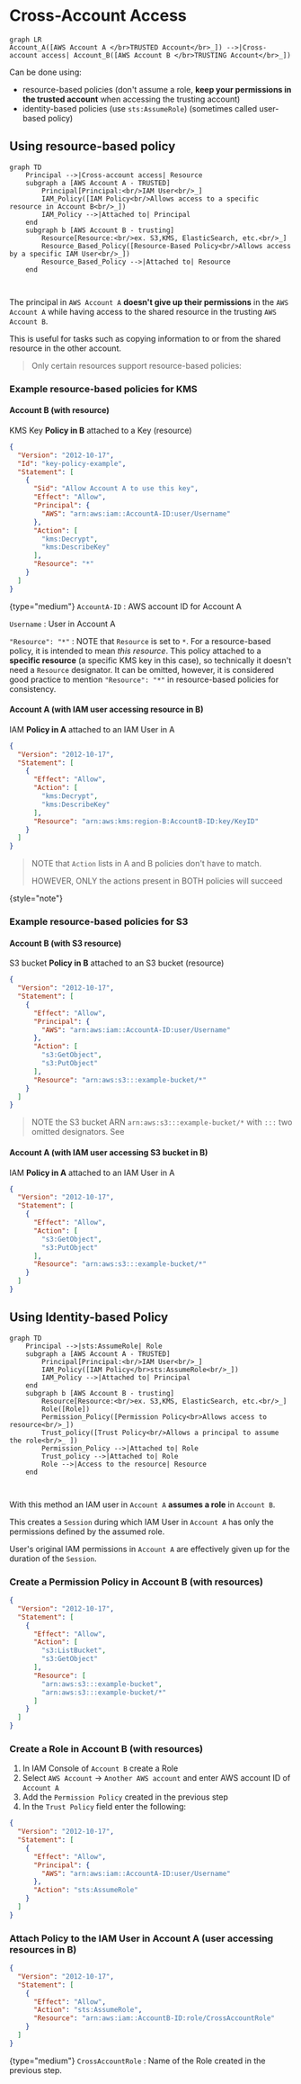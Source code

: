 <show-structure depth="3"/>

# Cross-Account Access
```mermaid
graph LR
Account_A([AWS Account A </br>TRUSTED Account</br>_]) -->|Cross-account access| Account_B([AWS Account B </br>TRUSTING Account</br>_])
```
Can be done using:
* resource-based policies (don't assume a role, **keep your permissions in the trusted account** when accessing the trusting account)
* identity-based policies (use `sts:AssumeRole`) (sometimes called user-based policy)
## Using resource-based policy

```mermaid
graph TD
    Principal -->|Cross-account access| Resource
    subgraph a [AWS Account A - TRUSTED]
        Principal[Principal:<br/>IAM User<br/>_]
        IAM_Policy([IAM Policy<br/>Allows access to a specific resource in Account B<br/>_])
        IAM_Policy -->|Attached to| Principal
    end
    subgraph b [AWS Account B - trusting]
        Resource[Resource:<br/>ex. S3,KMS, ElasticSearch, etc.<br/>_]
        Resource_Based_Policy([Resource-Based Policy<br/>Allows access by a specific IAM User<br/>_])
        Resource_Based_Policy -->|Attached to| Resource
    end
    
    
```
The principal in `AWS Account A` **doesn't give up their permissions** in the `AWS Account A`
while having access to the shared resource in the trusting `AWS Account B`.

This is useful for tasks such as copying information to or from the shared resource in the other account.

>Only certain resources support resource-based policies: [](AWS-Services-That-Support-Resource-Policies.md)
### Example resource-based policies for KMS
#### Account B (with resource)
KMS Key **Policy in B** attached to a Key (resource)
```json
{
  "Version": "2012-10-17",
  "Id": "key-policy-example",
  "Statement": [
    {
      "Sid": "Allow Account A to use this key",
      "Effect": "Allow",
      "Principal": {
        "AWS": "arn:aws:iam::AccountA-ID:user/Username"
      },
      "Action": [
        "kms:Decrypt",
        "kms:DescribeKey"
      ],
      "Resource": "*"
    }
  ]
}
```
{type="medium"}
`AccountA-ID`
: AWS account ID for Account A

`Username`
: User in Account A

`"Resource": "*"`
: NOTE that `Resource` is set to `*`.
For a resource-based policy, it is intended to mean _this resource_.
This policy attached to a **specific resource** (a specific KMS key in this case), 
so technically it doesn't need a `Resource` designator.
It can be omitted, however,
it is considered good practice to mention `"Resource": "*"` in resource-based policies for consistency. 

#### Account A (with IAM user accessing resource in B)
IAM **Policy in A** attached to an IAM User in A
```json
{
  "Version": "2012-10-17",
  "Statement": [
    {
      "Effect": "Allow",
      "Action": [
        "kms:Decrypt",
        "kms:DescribeKey"
      ],
      "Resource": "arn:aws:kms:region-B:AccountB-ID:key/KeyID"
    }
  ]
}
```
> NOTE that `Action` lists in A and B policies don't have to match.
> 
> HOWEVER, ONLY the actions present in BOTH policies will succeed
>
{style="note"}

### Example resource-based policies for S3
#### Account B (with S3 resource)
S3 bucket **Policy in B** attached to an S3 bucket (resource)
```json
{
  "Version": "2012-10-17",
  "Statement": [
    {
      "Effect": "Allow",
      "Principal": {
        "AWS": "arn:aws:iam::AccountA-ID:user/Username"
      },
      "Action": [
        "s3:GetObject",
        "s3:PutObject"
      ],
      "Resource": "arn:aws:s3:::example-bucket/*"
    }
  ]
}
```
> NOTE the S3 bucket ARN `arn:aws:s3:::example-bucket/*` with `:::` two omitted designators. See [](ARN-Components.md)
#### Account A (with IAM user accessing S3 bucket in B)
IAM **Policy in A** attached to an IAM User in A
```json
{
  "Version": "2012-10-17",
  "Statement": [
    {
      "Effect": "Allow",
      "Action": [
        "s3:GetObject",
        "s3:PutObject"
      ],
      "Resource": "arn:aws:s3:::example-bucket/*"
    }
  ]
}
```
## Using Identity-based Policy
```mermaid
graph TD
    Principal -->|sts:AssumeRole| Role
    subgraph a [AWS Account A - TRUSTED]
        Principal[Principal:<br/>IAM User<br/>_]
        IAM_Policy([IAM Policy</br>sts:AssumeRole<br/>_])
        IAM_Policy -->|Attached to| Principal
    end
    subgraph b [AWS Account B - trusting]
        Resource[Resource:<br/>ex. S3,KMS, ElasticSearch, etc.<br/>_]
        Role([Role])
        Permission_Policy([Permission Policy<br>Allows access to resource<br/>_])
        Trust_policy([Trust Policy<br/>Allows a principal to assume the role<br/>_ ])
        Permission_Policy -->|Attached to| Role
        Trust_policy -->|Attached to| Role 
        Role -->|Access to the resource| Resource
    end
    
    
```
With this method an IAM user in `Account A` **assumes a role** in `Account B`.

This creates a `Session` during which IAM User in `Account A` has only the permissions defined by the assumed role.

User's original IAM permissions in `Account A` are effectively given up for the duration of the `Session`.

### Create a Permission Policy in Account B (with resources)
```json
{
  "Version": "2012-10-17",
  "Statement": [
    {
      "Effect": "Allow",
      "Action": [
        "s3:ListBucket",
        "s3:GetObject"
      ],
      "Resource": [
        "arn:aws:s3:::example-bucket",
        "arn:aws:s3:::example-bucket/*"
      ]
    }
  ]
}
```
### Create a Role in Account B (with resources)
1. In IAM Console of `Account B` create a Role 
2. Select `AWS Account` -> `Another AWS account` and enter AWS account ID of `Account A`
3. Add the `Permission Policy` created in the previous step
4. In the `Trust Policy` field enter the following:
```json
{
  "Version": "2012-10-17",
  "Statement": [
    {
      "Effect": "Allow",
      "Principal": {
        "AWS": "arn:aws:iam::AccountA-ID:user/Username"
      },
      "Action": "sts:AssumeRole"
    }
  ]
}
```
### Attach Policy to the IAM User in Account A (user accessing resources in B)
```json
{
  "Version": "2012-10-17",
  "Statement": [
    {
      "Effect": "Allow",
      "Action": "sts:AssumeRole",
      "Resource": "arn:aws:iam::AccountB-ID:role/CrossAccountRole"
    }
  ]
}

```
{type="medium"}
`CrossAccountRole`
: Name of the Role created in the previous step.